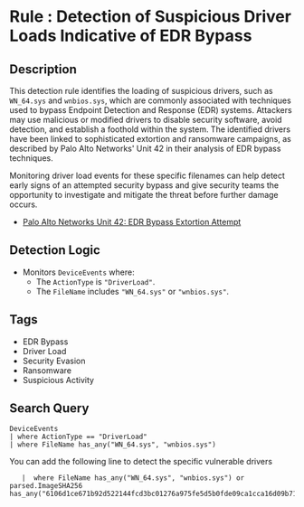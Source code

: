 # Rule : Detection of Suspicious Driver Loads Indicative of EDR Bypass

## Description
This detection rule identifies the loading of suspicious drivers, such as `WN_64.sys` and `wnbios.sys`, which are commonly associated with techniques used to bypass Endpoint Detection and Response (EDR) systems. Attackers may use malicious or modified drivers to disable security software, avoid detection, and establish a foothold within the system. The identified drivers have been linked to sophisticated extortion and ransomware campaigns, as described by Palo Alto Networks' Unit 42 in their analysis of EDR bypass techniques.

Monitoring driver load events for these specific filenames can help detect early signs of an attempted security bypass and give security teams the opportunity to investigate and mitigate the threat before further damage occurs.

- [Palo Alto Networks Unit 42: EDR Bypass Extortion Attempt](https://unit42.paloaltonetworks.com/edr-bypass-extortion-attempt-thwarted/?pdf=download&lg=en&_wpnonce=70be2dde45)

## Detection Logic
- Monitors `DeviceEvents` where:
  - The `ActionType` is `"DriverLoad"`.
  - The `FileName` includes `"WN_64.sys"` or `"wnbios.sys"`.

## Tags
- EDR Bypass
- Driver Load
- Security Evasion
- Ransomware
- Suspicious Activity

## Search Query
```kql
DeviceEvents
| where ActionType == "DriverLoad"
| where FileName has_any("WN_64.sys", "wnbios.sys")
```

You can add the following line to detect the specific vulnerable drivers 
```| extend parsed = parse_json(AdditionalFields)
   |  where FileName has_any("WN_64.sys", "wnbios.sys") or parsed.ImageSHA256 has_any("6106d1ce671b92d522144fcd3bc01276a975fe5d5b0fde09ca1cca16d09b7143","6106d1ce671b92d522144fcd3bc01276a975fe5d5b0fde09ca1cca16d09b7143")
```
